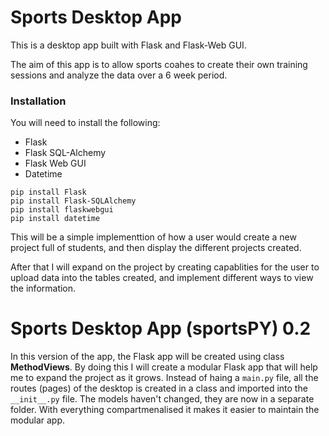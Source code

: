 # Sports Desktop App #

This is a desktop app built with Flask and Flask-Web GUI.

The aim of this app is to allow sports coahes to create their own training sessions and analyze the data over a 6 week period.

### Installation ###
You will need to install the following:
- Flask
- Flask SQL-Alchemy
- Flask Web GUI
- Datetime 
```
pip install Flask
pip install Flask-SQLAlchemy
pip install flaskwebgui
pip install datetime
```

This will be a simple implementtion of how a user would create a new project full of students, and then display the different projects created.

After that I will expand on the project by creating capablities for the user to upload data into the tables created, and implement different ways to view the information.

# Sports Desktop App (sportsPY) 0.2 #

In this version of the app, the Flask app will be created using class **MethodViews**.  By doing this I will create a modular Flask app that will help me to expand the project as it grows.  Instead of haing a `main.py` file, all the routes (pages) of the desktop is created in a class and imported into the `__init__.py` file.  The models haven't changed, they are now in a separate folder.  With everything compartmenalised it makes it easier to maintain the modular app.